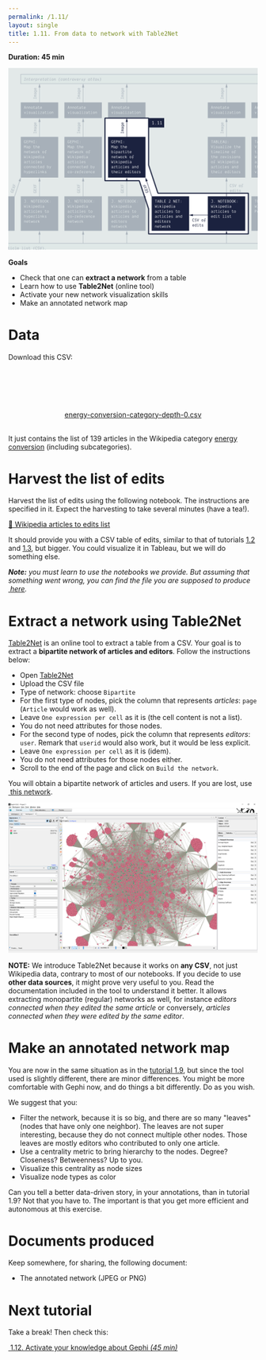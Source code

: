 ```yaml
---
permalink: /1.11/
layout: single
title: 1.11. From data to network with Table2Net
---
```


**Duration: 45 min**

[
	![Overview tuto 1.11](../assets/images/1-11.jpg)
](../assets/images/1-11.jpg)

**Goals**
* Check that one can **extract a network** from a table
* Learn how to use **Table2Net** (online tool)
* Activate your new network visualization skills
* Make an annotated network map

# Data

Download this CSV:

<center><a href="../assets/data/1-11/energy-conversion-category-depth-0.csv">
	<i class="fas fa-file-csv" style="font-size:5em"></i><br>
	energy-conversion-category-depth-0.csv
</a><br><br></center>

It just contains the list of 139 articles in the Wikipedia category [energy conversion](https://en.wikipedia.org/wiki/Category:Energy_conversion) (including subcategories).

# Harvest the list of edits

Harvest the list of edits using the following notebook. The instructions are specified in it. Expect the harvesting to take several minutes (have a tea!).

[🍹&nbsp;Wikipedia articles to edits list](https://colab.research.google.com/github/jacomyma/mapping-controversies/blob/main/notebooks/Wikipedia_articles_to_edits_list.ipynb)

It should provide you with a CSV table of edits, similar to that of tutorials [1.2](../1.2/) and [1.3](../1.3/), but bigger. You could visualize it in Tableau, but we will do something else.

***Note:** you must learn to use the notebooks we provide. But assuming that something went wrong, you can find the file you are supposed to produce [<i class="fas fa-file-csv"></i>&nbsp;here](../assets/data/1-11/wikipedia-edits.csv).*

# Extract a network using Table2Net

[Table2Net](https://medialab.github.io/table2net/) is an online tool to extract a table from a CSV. Your goal is to extract a **bipartite network of articles and editors**. Follow the instructions below:

* Open [Table2Net](https://medialab.github.io/table2net/)
* Upload the CSV file
* Type of network: choose ```Bipartite```
* For the first type of nodes, pick the column that represents *articles*: ```page``` (```Article``` would work as well).
* Leave ```One expression per cell``` as it is (the cell content is not a list).
* You do not need attributes for those nodes.
* For the second type of nodes, pick the column that represents *editors*: ```user```. Remark that ```userid``` would also work, but it would be less explicit.
* Leave ```One expression per cell``` as it is (idem).
* You do not need attributes for those nodes either.
* Scroll to the end of the page and click on ```Build the network```.

You will obtain a bipartite network of articles and users. If you are lost, use [<i class="fas fa-file"></i>&nbsp;this network](../assets/data/1-11/article-editor-network.gexf).

[
	![Network](../assets/images/1-11/network-preview.png)
](../assets/images/1-11/network-preview.png)

**NOTE:** We introduce Table2Net because it works on **any CSV**, not just Wikipedia data, contrary to most of our notebooks. If you decide to use **other data sources**, it might prove very useful to you. Read the documentation included in the tool to understand it better. It allows extracting monopartite (regular) networks as well, for instance *editors connected when they edited the same article* or conversely, *articles connected when they were edited by the same editor*.

# Make an annotated network map

You are now in the same situation as in the [tutorial 1.9](../1.9/), but since the tool used is slightly different, there are minor differences. You might be more comfortable with Gephi now, and do things a bit differently. Do as you wish.

We suggest that you:
* Filter the network, because it is so big, and there are so many "leaves" (nodes that have only one neighbor). The leaves are not super interesting, because they do not connect multiple other nodes. Those leaves are mostly editors who contributed to only one article.
* Use a centrality metric to bring hierarchy to the nodes. Degree? Closeness? Betweenness? Up to you.
* Visualize this centrality as node sizes
* Visualize node types as color

Can you tell a better data-driven story, in your annotations, than in tutorial 1.9? Not that you have to. The important is that you get more efficient and autonomous at this exercise.

# Documents produced

Keep somewhere, for sharing, the following document:
* The annotated network (JPEG or PNG)

# Next tutorial

Take a break! Then check this:

[<i class="fas fa-forward"></i>&nbsp;1.12. Activate your knowledge about Gephi *(45 min)*](../1.12/)
